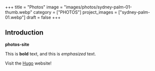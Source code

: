 +++
title = "Photos"
image = "images/photos/sydney-palm-01-thumb.webp"
category = ["PHOTOS"]
project_images = ["sydney-palm-01.webp"]
draft = false
+++

## Introduction

**photos-site**

This is **bold** text, and this is *emphasized* text.

Visit the [Hugo](https://gohugo.io) website!